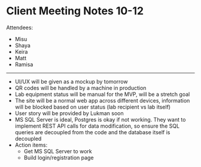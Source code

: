# Client Meeting Notes 10-12

Attendees:

- Misu
- Shaya
- Keira
- Matt
- Ramisa

---

- UI/UX will be given as a mockup by tomorrow
- QR codes will be handled by a machine in production
- Lab equipment status will be manual for the MVP, will be a stretch goal
- The site will be a normal web app across different devices, information will be blocked based on user status (lab recipient vs lab itself)
- User story will be provided by Lukman soon
- MS SQL Server is ideal, Postgres is okay if not working. They want to implement REST API calls for data modification, so ensure the SQL queries are decoupled from the code and the database itself is decoupled
- Action items:
  - Get MS SQL Server to work
  - Build login/registration page
